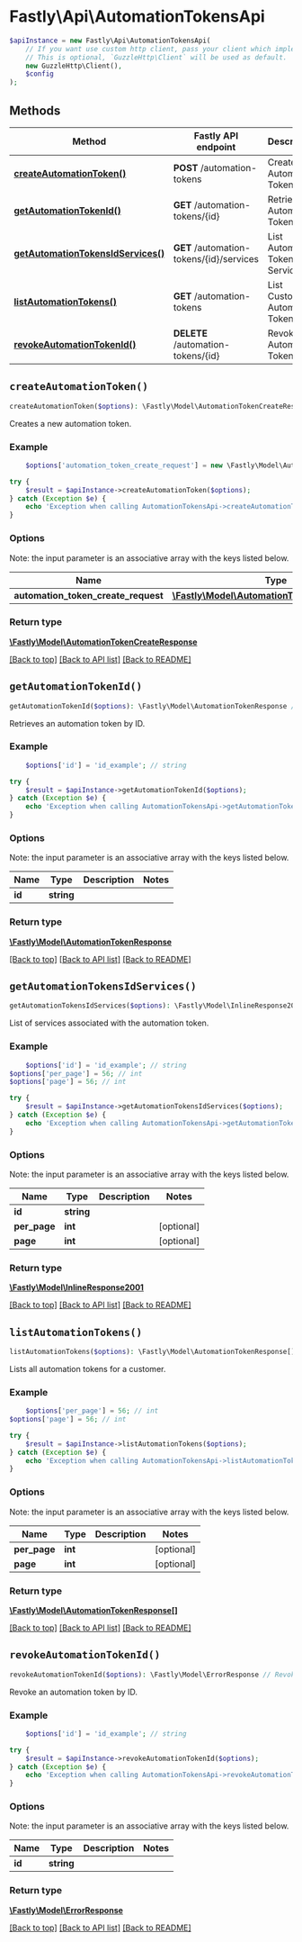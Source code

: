 # Fastly\Api\AutomationTokensApi


```php
$apiInstance = new Fastly\Api\AutomationTokensApi(
    // If you want use custom http client, pass your client which implements `GuzzleHttp\ClientInterface`.
    // This is optional, `GuzzleHttp\Client` will be used as default.
    new GuzzleHttp\Client(),
    $config
);
```

## Methods

Method | Fastly API endpoint | Description
------------- | ------------- | -------------
[**createAutomationToken()**](AutomationTokensApi.md#createAutomationToken) | **POST** /automation-tokens | Create Automation Token
[**getAutomationTokenId()**](AutomationTokensApi.md#getAutomationTokenId) | **GET** /automation-tokens/{id} | Retrieve an Automation Token by ID
[**getAutomationTokensIdServices()**](AutomationTokensApi.md#getAutomationTokensIdServices) | **GET** /automation-tokens/{id}/services | List Automation Token Services
[**listAutomationTokens()**](AutomationTokensApi.md#listAutomationTokens) | **GET** /automation-tokens | List Customer Automation Tokens
[**revokeAutomationTokenId()**](AutomationTokensApi.md#revokeAutomationTokenId) | **DELETE** /automation-tokens/{id} | Revoke an Automation Token by ID


## `createAutomationToken()`

```php
createAutomationToken($options): \Fastly\Model\AutomationTokenCreateResponse // Create Automation Token
```

Creates a new automation token.

### Example
```php
    $options['automation_token_create_request'] = new \Fastly\Model\AutomationTokenCreateRequest(); // \Fastly\Model\AutomationTokenCreateRequest

try {
    $result = $apiInstance->createAutomationToken($options);
} catch (Exception $e) {
    echo 'Exception when calling AutomationTokensApi->createAutomationToken: ', $e->getMessage(), PHP_EOL;
}
```

### Options

Note: the input parameter is an associative array with the keys listed below.

Name | Type | Description  | Notes
------------- | ------------- | ------------- | -------------
**automation_token_create_request** | [**\Fastly\Model\AutomationTokenCreateRequest**](../Model/AutomationTokenCreateRequest.md) |  | [optional]

### Return type

[**\Fastly\Model\AutomationTokenCreateResponse**](../Model/AutomationTokenCreateResponse.md)

[[Back to top]](#) [[Back to API list]](../../README.md#endpoints)
[[Back to README]](../../README.md)

## `getAutomationTokenId()`

```php
getAutomationTokenId($options): \Fastly\Model\AutomationTokenResponse // Retrieve an Automation Token by ID
```

Retrieves an automation token by ID.

### Example
```php
    $options['id'] = 'id_example'; // string

try {
    $result = $apiInstance->getAutomationTokenId($options);
} catch (Exception $e) {
    echo 'Exception when calling AutomationTokensApi->getAutomationTokenId: ', $e->getMessage(), PHP_EOL;
}
```

### Options

Note: the input parameter is an associative array with the keys listed below.

Name | Type | Description  | Notes
------------- | ------------- | ------------- | -------------
**id** | **string** |  |

### Return type

[**\Fastly\Model\AutomationTokenResponse**](../Model/AutomationTokenResponse.md)

[[Back to top]](#) [[Back to API list]](../../README.md#endpoints)
[[Back to README]](../../README.md)

## `getAutomationTokensIdServices()`

```php
getAutomationTokensIdServices($options): \Fastly\Model\InlineResponse2001 // List Automation Token Services
```

List of services associated with the automation token.

### Example
```php
    $options['id'] = 'id_example'; // string
$options['per_page'] = 56; // int
$options['page'] = 56; // int

try {
    $result = $apiInstance->getAutomationTokensIdServices($options);
} catch (Exception $e) {
    echo 'Exception when calling AutomationTokensApi->getAutomationTokensIdServices: ', $e->getMessage(), PHP_EOL;
}
```

### Options

Note: the input parameter is an associative array with the keys listed below.

Name | Type | Description  | Notes
------------- | ------------- | ------------- | -------------
**id** | **string** |  |
**per_page** | **int** |  | [optional]
**page** | **int** |  | [optional]

### Return type

[**\Fastly\Model\InlineResponse2001**](../Model/InlineResponse2001.md)

[[Back to top]](#) [[Back to API list]](../../README.md#endpoints)
[[Back to README]](../../README.md)

## `listAutomationTokens()`

```php
listAutomationTokens($options): \Fastly\Model\AutomationTokenResponse[] // List Customer Automation Tokens
```

Lists all automation tokens for a customer.

### Example
```php
    $options['per_page'] = 56; // int
$options['page'] = 56; // int

try {
    $result = $apiInstance->listAutomationTokens($options);
} catch (Exception $e) {
    echo 'Exception when calling AutomationTokensApi->listAutomationTokens: ', $e->getMessage(), PHP_EOL;
}
```

### Options

Note: the input parameter is an associative array with the keys listed below.

Name | Type | Description  | Notes
------------- | ------------- | ------------- | -------------
**per_page** | **int** |  | [optional]
**page** | **int** |  | [optional]

### Return type

[**\Fastly\Model\AutomationTokenResponse[]**](../Model/AutomationTokenResponse.md)

[[Back to top]](#) [[Back to API list]](../../README.md#endpoints)
[[Back to README]](../../README.md)

## `revokeAutomationTokenId()`

```php
revokeAutomationTokenId($options): \Fastly\Model\ErrorResponse // Revoke an Automation Token by ID
```

Revoke an automation token by ID.

### Example
```php
    $options['id'] = 'id_example'; // string

try {
    $result = $apiInstance->revokeAutomationTokenId($options);
} catch (Exception $e) {
    echo 'Exception when calling AutomationTokensApi->revokeAutomationTokenId: ', $e->getMessage(), PHP_EOL;
}
```

### Options

Note: the input parameter is an associative array with the keys listed below.

Name | Type | Description  | Notes
------------- | ------------- | ------------- | -------------
**id** | **string** |  |

### Return type

[**\Fastly\Model\ErrorResponse**](../Model/ErrorResponse.md)

[[Back to top]](#) [[Back to API list]](../../README.md#endpoints)
[[Back to README]](../../README.md)
